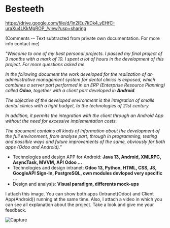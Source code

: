 # Besteeth
https://drive.google.com/file/d/1n2IEu7kDk4_yEHfC-uraXu4LKkMgROP_/view?usp=sharing  


(Comments -- Text subtracted from private own documentation. For more info contact me)

<i>"Welcome to one of my best personal projects. I passed my final project of 3 months with a mark of 10. I spent a lot of hours in the development of this project. For more questions asked me.

In the following document the work developed for the realization of an administrative management system for dental clinics is exposed, 
which combines a server part performed in an ERP (Enterprise Resource Planning) called <b>Odoo</b>, together with a client part developed in <b>Android</b>.


The objective of the developed environment is the integration of smalls dental clinics with a tight budget, to the technologies of 21st century.

<i>In addition, it permits the integration with the client through an Android App without the need for excessive implementation costs.</i>

The document contains all kinds of information about the development of the full environment, from analyse part, through in programming, testing and possible ways and future improvements of the same, obviously for both apps (Odoo and Android)."</i>

- Technologies and design APP for Android: <b>Java 13, Android, XMLRPC, AsyncTask, MVVM, API Odoo ...</b>
- Technologies and design intranet: <b>Odoo 13, Python, HTML, CSS, JS, GoogleAPI Sign-In, PostgreSQL, own modules devloped very specific ...</b>
- Design and analysis: <b>Visual paradigm, differents mock-ups</b>


I attach this image. You can show both apps (Intranet(Odoo) and Client App(Android)) running at the same time. Also, I attach a video in which you can see all explanation about the project. Take a look and give me your feedback.

<img src="https://i.ibb.co/1fwBBwd/Capture.jpg" alt="Capture" border="0">
